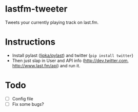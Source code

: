 lastfm-tweeter
==============

Tweets your currently playing track on last.fm.

Instructions
============

- Install pylast ([lipka/pylast](https://github.com/lipka/pylast)) and twitter (`pip install twitter`)
- Then just slap in User and API info (http://dev.twitter.com, http://www.last.fm/api) and run it.


Todo
====

- [ ] Config file
- [ ] Fix some bugs?
